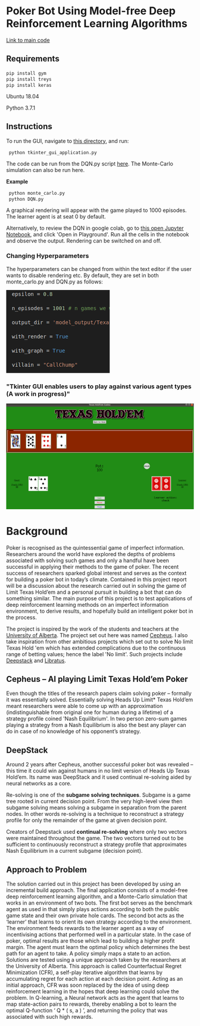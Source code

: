 # Poker Bot Using Model-free Deep Reinforcement Learning Algorithms

[Link to main code](https://github.com/garyjh126/MLFYP_Project/tree/master/main_files/holdem "Named link title")

## Requirements ##

    pip install gym
    pip install treys
    pip install keras

Ubuntu 18.04

Python 3.7.1

## Instructions ##

To run the GUI, navigate to [this directory](https://github.com/garyjh126/MLFYP_Project/tree/master/main_files/holdem/GUI "GUI"), and run:

     python tkinter_gui_application.py

The code can be run from the DQN.py script [here](https://github.com/garyjh126/MLFYP_Project/tree/master/main_files/holdem "Named link title"). The Monte-Carlo simulation can also be run here. 
    
**Example**

     python monte_carlo.py
     python DQN.py
   
A graphical rendering will appear with the game played to 1000 episodes. The learner agent is at seat 0 by default.

Alternatively, to review the DQN in google colab, go to [this open Jupyter Notebook](https://colab.research.google.com/drive/1L_fNNEGkZcBInyVv-br1gUkMOh7sWYYZ "Named link title"), and click 'Open in Playground'. Run all the cells in the notebook and observe the output. Rendering can be switched on and off.
     
 ### Changing Hyperparameters ###
 
 The hyperparameters can be changed from within the text editor if the user wants to disable rendering etc. By default, they are set in both monte_carlo.py and DQN.py as follows: 
 
 
 
 ![alt text](screenshots/hyperparameter_instruction.png "Enable/Disable Rendering")


### "Tkinter GUI enables users to play against various agent types (A work in progress)" ###
 ![alt text](screenshots/update_gui.png "Tkinter Display")
 

# Background

Poker is recognised as the quintessential game of imperfect information. Researchers around
the world have explored the depths of problems associated with solving such games and only a
handful have been successful in applying their methods to the game of poker. The recent
success of researchers sparked global interest and serves as the context for building a poker
bot in today’s climate. Contained in this project report will be a discussion about the research
carried out in solving the game of Limit Texas Hold’em and a personal pursuit in building a bot
that can do something similar.
The main purpose of this project is to test applications of deep reinforcement learning methods
on an imperfect information environment, to derive results, and hopefully build an intelligent
poker bot in the process.

The project is inspired by the work of the students and teachers at the [University of Alberta](http://poker.cs.ualberta.ca/). The project set out here was named [Cepheus](http://poker.srv.ualberta.ca/). I also take inspiration from other ambitious projects which set out to solve No limit Texas Hold 'em which has extended complications due to the continuous range of betting values; hence the label 'No limit'. Such projects include [Deepstack](https://matchpoker.net/deepstack-ai/) and [Libratus](https://www.cs.cmu.edu/~noamb/papers/17-IJCAI-Libratus.pdf).
## Cepheus – AI playing Limit Texas Hold’em Poker

Even though the titles of the research papers claim solving poker – formally it was essentially solved. Essentially solving Heads Up Limit* Texas Hold’em meant researchers were able to come up with an approximation (indistinguishable from original one for human during a lifetime) of a strategy profile coined 'Nash Equilibrium'. In two person zero-sum games playing a strategy from a Nash Equilibrium is also the best any player can do in case of no knowledge of his opponent’s strategy.


## DeepStack 

Around 2 years after Cepheus, another successful poker bot was revealed – this time it could win against humans in no limit version of Heads Up Texas Hold’em. Its name was DeepStack and it used continual re-solving aided by neural networks as a core.

Re-solving is one of the **subgame solving techniques**. Subgame is a game tree rooted in current decision point. From the very high-level view then subgame solving means solving a subgame in separation from the parent nodes. In other words re-solving is a technique to reconstruct a strategy profile for only the remainder of the game at given decision point.

Creators of Deepstack used **continual re-solving** where only two vectors were maintained throughout the game. The two vectors turned out to be sufficient to continuously reconstruct a strategy profile that approximates Nash Equilibrium in a current subgame (decision point). 


## Approach to Problem

The solution carried out in this project has been developed by using an incremental build
approach. The final application consists of a model-free deep reinforcement learning algorithm,
and a Monte-Carlo simulation that works in an environment of two bots. The first bot serves as
the benchmark agent as used in that simply plays actions according to both the public game
state and their own private hole cards. The second bot acts as the ‘learner’ that learns to orient
its own strategy according to the environment. The environment feeds rewards to the learner
agent as a way of incentivising actions that performed well in a particular state. In the case of
poker, optimal results are those which lead to building a higher profit margin. The agent must
learn the optimal policy which determines the best path for an agent to take. A policy simply
maps a state to an action.
Solutions are tested using a unique approach taken by the researchers at the University of
Alberta. This approach is called Counterfactual Regret Minimization (CFR), a self-play
iterative algorithm that learns by accumulating regret for each action at each decision point.
Acting as an initial approach, CFR was soon replaced by the idea of using deep reinforcement
learning in the hopes that deep learning could solve the problem. In Q-learning, a Neural
network acts as the agent that learns to map state-action pairs to rewards, thereby enabling a
bot to learn the optimal Q-function ‘ Q * ( s, a ) ’,​ and returning the policy that was associated with
such high rewards.
